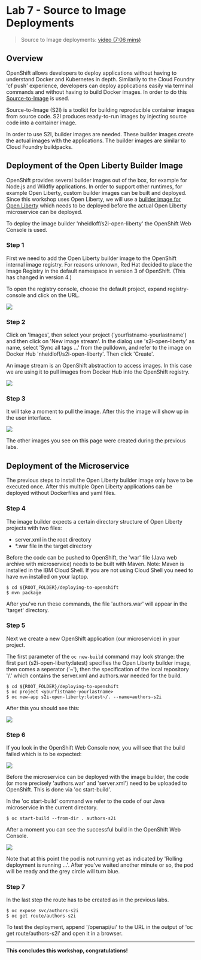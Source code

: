 # Lab 7 - Source to Image Deployments

> Source to Image deployments: [video (7:06 mins)](https://youtu.be/p6lVc6MDrcM)

## Overview

OpenShift allows developers to deploy applications without having to understand Docker and Kubernetes in depth. Similarily to the Cloud Foundry 'cf push' experience, developers can deploy applications easily via terminal commands and without having to build Docker images. In order to do this [Source-to-Image](https://github.com/openshift/source-to-image) is used.

Source-to-Image (S2I) is a toolkit for building reproducible container images from source code. S2I produces ready-to-run images by injecting source code into a container image.

In order to use S2I, builder images are needed. These builder images create the actual images with the applications. The builder images are similar to Cloud Foundry buildpacks.

## Deployment of the Open Liberty Builder Image

OpenShift provides several builder images out of the box, for example for Node.js and Wildfly applications. In order to support other runtimes, for example Open Liberty, custom builder images can be built and deployed. Since this workshop uses Open Liberty, we will use a [builder image for Open Liberty](https://github.com/nheidloff/s2i-open-liberty) which needs to be deployed before the actual Open Liberty microservice can be deployed.

To deploy the image builder 'nheidloff/s2i-open-liberty' the OpenShift Web Console is used.


### Step 1

First we need to add the Open Liberty builder image to the OpenShift internal image registry. For reasons unknown, Red Hat decided to place the Image Registry in the default namespace in version 3 of OpenShift. (This has changed in version 4.)

To open the registry console, choose the default project, expand registry-console and click on the URL.

<kbd><img src="images/lab-7-step-2.png" /></kbd>

### Step 2

Click on 'Images', then select your project ('yourfistname-yourlastname') and then click on 'New image stream'. In the dialog use 's2i-open-liberty' as name, select 'Sync all tags ...' from the pulldown, and refer to the image on Docker Hub 'nheidloff/s2i-open-liberty'. Then click 'Create'.

An image stream is an OpenShift abstraction to access images. In this case we are using it to pull images from Docker Hub into the OpenShift registry.

<kbd><img src="images/lab-7-step-3.png" /></kbd>

### Step 3

It will take a moment to pull the image. After this the image will show up in the user interface.

<kbd><img src="images/lab-7-step-4.png" /></kbd>

The other images you see on this page were created during the previous labs.

## Deployment of the Microservice

The previous steps to install the Open Liberty builder image only have to be executed once. After this multiple Open Liberty applications can be deployed without Dockerfiles and yaml files.

### Step 4

The image builder expects a certain directory structure of Open Liberty projects with two files:

* server.xml in the root directory
* *.war file in the target directory

Before the code can be pushed to OpenShift, the 'war' file (Java web archive with microservice) needs to be built with Maven. Note: Maven is installed in the IBM Cloud Shell. If you are not using Cloud Shell you need to have `mvn` installed on your laptop.

```
$ cd ${ROOT_FOLDER}/deploying-to-openshift
$ mvn package
```

After you've run these commands, the file 'authors.war' will appear in the 'target' directory.

### Step 5

Next we create a new OpenShift application (our microservice) in your project.

The first parameter of the `oc new-build` command may look strange: 
the first part (s2i-open-liberty:latest) specifies the Open Liberty builder image, then comes a seperator ('~'), then the specification of the local repository '/.' which contains the server.xml and authors.war needed for the build.

```
$ cd ${ROOT_FOLDER}/deploying-to-openshift
$ oc project <yourfistname-yourlastname>
$ oc new-app s2i-open-liberty:latest~/. --name=authors-s2i
```

After this you should see this:

<kbd><img src="images/lab-7-step-7.png" /></kbd>

### Step 6

If you look in the OpenShift Web Console now, you will see that the build failed which is to be expected:

<kbd><img src="images/lab-7-step-7-1.png" /></kbd>

Before the microservice can be deployed with the image builder, the code (or more precisely 'authors.war' and 'server.xml') need to be uploaded to OpenShift. This is done via 'oc start-build'.

In the 'oc start-build' command we refer to the code of our Java microservice in the current directory.

```
$ oc start-build --from-dir . authors-s2i
```

After a moment you can see the successful build in the OpenShift Web Console.

<kbd><img src="images/lab-7-step-8.png" /></kbd>

Note that at this point the pod is not running yet as indicated by 'Rolling deployment is running ...'. After you've waited another minute or so, the pod will be ready and the grey circle will turn blue.

### Step 7

In the last step the route has to be created as in the previous labs.

```
$ oc expose svc/authors-s2i
$ oc get route/authors-s2i
```

To test the deployment, append '/openapi/ui' to the URL in the output of 'oc get route/authors-s2i' and open it in a browser.

---

**This concludes this workshop, congratulations!**